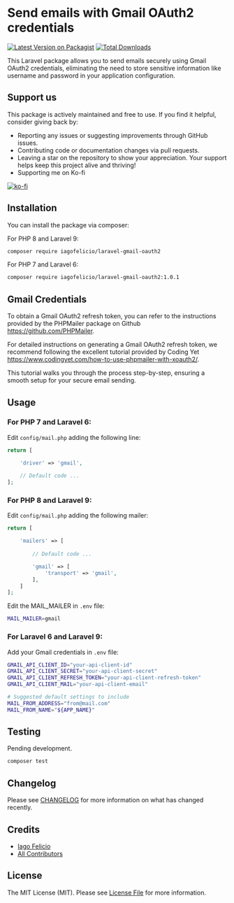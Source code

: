 # Send emails with Gmail OAuth2 credentials 

[![Latest Version on Packagist](https://img.shields.io/packagist/v/iagofelicio/laravel-gmail-oauth2.svg?style=flat-square)](https://packagist.org/packages/iagofelicio/laravel-gmail-oauth2)
[![Total Downloads](https://img.shields.io/packagist/dt/iagofelicio/laravel-gmail-oauth2.svg?style=flat-square)](https://packagist.org/packages/iagofelicio/laravel-gmail-oauth2)

This Laravel package allows you to send emails securely using Gmail OAuth2 credentials, eliminating the need to store sensitive information like username and password in your application configuration.

## Support us

This package is actively maintained and free to use. If you find it helpful, consider giving back by:

* Reporting any issues or suggesting improvements through GitHub issues.
* Contributing code or documentation changes via pull requests.
* Leaving a star on the repository to show your appreciation.
Your support helps keep this project alive and thriving!
* Supporting me on Ko-fi

[![ko-fi](https://ko-fi.com/img/githubbutton_sm.svg)](https://ko-fi.com/E1E3C4XVI)

## Installation

You can install the package via composer:

For PHP 8 and Laravel 9:

```bash
composer require iagofelicio/laravel-gmail-oauth2
```

For PHP 7 and Laravel 6:

```bash
composer require iagofelicio/laravel-gmail-oauth2:1.0.1
```

## Gmail Credentials

To obtain a Gmail OAuth2 refresh token, you can refer to the instructions provided by the PHPMailer package on Github https://github.com/PHPMailer.

For detailed instructions on generating a Gmail OAuth2 refresh token, we recommend following the excellent tutorial provided by Coding Yet https://www.codingyet.com/how-to-use-phpmailer-with-xoauth2/. 

This tutorial walks you through the process step-by-step, ensuring a smooth setup for your secure email sending.


## Usage

### For PHP 7 and Laravel 6:

Edit `config/mail.php` adding the following line:

```php
return [

    'driver' => 'gmail',
    
    // Default code ...
];
```

### For PHP 8 and Laravel 9:

Edit `config/mail.php` adding the following mailer:

```php
return [

    'mailers' => [
        
        // Default code ...

        'gmail' => [
            'transport' => 'gmail',
        ],
    ]    
];
```

Edit the MAIL_MAILER in `.env` file:

```bash
MAIL_MAILER=gmail
```


### For Laravel 6 and Laravel 9:

Add your Gmail credentials in `.env` file:

```bash
GMAIL_API_CLIENT_ID="your-api-client-id"
GMAIL_API_CLIENT_SECRET="your-api-client-secret"
GMAIL_API_CLIENT_REFRESH_TOKEN="your-api-client-refresh-token"
GMAIL_API_CLIENT_MAIL="your-api-client-email"

# Suggested default settings to include
MAIL_FROM_ADDRESS="from@mail.com"
MAIL_FROM_NAME="${APP_NAME}"
```

## Testing

Pending development.

```bash
composer test
```

## Changelog

Please see [CHANGELOG](CHANGELOG.md) for more information on what has changed recently.

## Credits

- [Iago Felicio](https://github.com/iagofelicio)
- [All Contributors](../../contributors)

## License

The MIT License (MIT). Please see [License File](LICENSE) for more information.